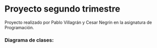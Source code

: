 # Proyecto segundo trimestre

Proyecto realizado por Pablo Villagrán y Cesar Negrín en la asignatura
de Programación.

### Diagrama de clases:

